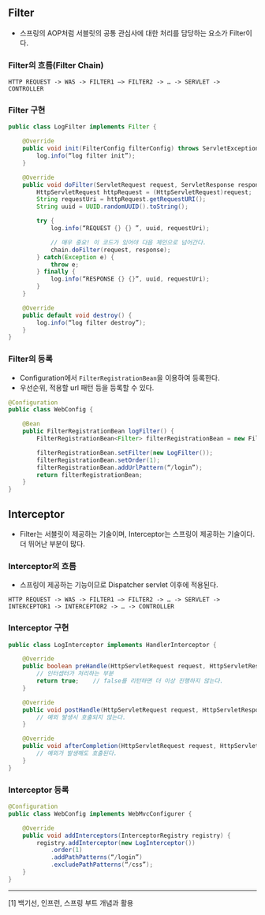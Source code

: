 ## Filter

- 스프링의 AOP처럼 서블릿의 공통 관심사에 대한 처리를 담당하는 요소가 Filter이다.

### Filter의 흐름(Filter Chain)

```
HTTP REQUEST -> WAS -> FILTER1 —> FILTER2 -> … -> SERVLET -> CONTROLLER
```

### Filter 구현

```java
public class LogFilter implements Filter {

	@Override
	public void init(FilterConfig filterConfig) throws ServletException {
		log.info(“log filter init”);
	}

	@Override
	public void doFilter(ServletRequest request, ServletResponse response, FilterChain chain) throws IOException, ServletException {
		HttpServletRequest httpRequest = (HttpServletRequest)request;
		String requestUri = httpRequest.getRequestURI();
		String uuid = UUID.randomUUID().toString();

		try {
			log.info(“REQUEST {} {} ”, uuid, requestUri);

			// 매우 중요! 이 코드가 있어야 다음 체인으로 넘어간다.
			chain.doFilter(request, response);
		} catch(Exception e) {
			throw e;
		} finally {
			log.info(“RESPONSE {} {}”, uuid, requestUri);
		}
	}

	@Override
	public default void destroy() {
		log.info(“log filter destroy”);
	}
}
```

### Filter의 등록

- Configuration에서 `FilterRegistrationBean`을 이용하여 등록한다.
- 우선순위, 적용할 url 패턴 등을 등록할 수 있다.

```java
@Configuration
public class WebConfig {

	@Bean
	public FilterRegistrationBean logFilter() {
		FilterRegistrationBean<Filter> filterRegistrationBean = new FilterRegistrationBean<>();

		filterRegistrationBean.setFilter(new LogFilter());
		filterRegistrationBean.setOrder(1);
		filterRegistrationBean.addUrlPattern(“/login”);
		return filterRegistrationBean;
	}
}
```

## Interceptor

- Filter는 서블릿이 제공하는 기술이며, Interceptor는 스프링이 제공하는 기술이다. 더 뛰어난 부분이 많다.

### Interceptor의 흐름

- 스프링이 제공하는 기능이므로 Dispatcher servlet 이후에 적용된다.

```
HTTP REQUEST -> WAS -> FILTER1 —> FILTER2 -> … -> SERVLET -> INTERCEPTOR1 -> INTERCEPTOR2 -> … -> CONTROLLER
```

### Interceptor 구현

```java
public class LogInterceptor implements HandlerInterceptor {

	@Override
	public boolean preHandle(HttpServletRequest request, HttpServletResponse response, Object handler) throws Exception {
		// 인터셉터가 처리하는 부분
		return true;	// false를 리턴하면 더 이상 진행하지 않는다.
	}

	@Override
	public void postHandle(HttpServletRequest request, HttpServletResponse response, Object handler, ModelAndView modelAndView) throws Exception {
		// 예외 발생시 호출되지 않는다.
	}

	@Override
	public void afterCompletion(HttpServletRequest request, HttpServletResponse response, Object handler, Exception ex) throws Exception {
		// 예외가 발생해도 호출된다.
	}
}
```

### Interceptor 등록

```java
@Configuration
public class WebConfig implements WebMvcConfigurer {

	@Override
	public void addInterceptors(InterceptorRegistry registry) {
		registry.addInterceptor(new LogInterceptor())
			.order(1)
			.addPathPatterns(“/login”)
			.excludePathPatterns(“/css”);
	}
}
```

---

[1] 백기선, 인프런, 스프링 부트 개념과 활용
